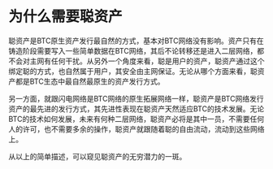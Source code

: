 为什么需要聪资产
===

聪资产是BTC原生资产发行最自然的方式，基本对BTC网络没有影响。资产只有在铸造阶段需要写入一些简单数据在BTC网络，其后不论转移还是进入二层网络，都不会对主网有任何干扰。从另外一个角度来看，聪是用户的资产，聪资产通过这个绑定聪的方式，也自然属于用户，其安全由主网保证。无论从哪个方面来看，聪资产都是BTC生态中最自然最原生的资产发行方式。

另一方面，就跟闪电网络是BTC网络的原生拓展网络一样，聪资产是BTC网络发行资产的最先进的发行方式，其先进性表现在聪资产天然适应BTC的技术发展。无论BTC的技术如何发展，未来有何种二层网络，聪资产必将是其中一员，不需要任何人的许可，也不需要多余的操作，聪资产就跟随着聪的自由流动，流动到这些网络上。

从以上的简单描述，可以窥见聪资产的无穷潜力的一斑。


